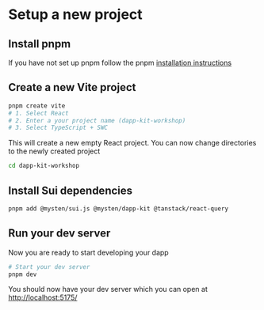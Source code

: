 # Setup a new project

## Install pnpm

If you have not set up pnpm follow the pnpm
[installation instructions](https://pnpm.io/installation)

## Create a new Vite project

```bash
pnpm create vite
# 1. Select React
# 2. Enter a your project name (dapp-kit-workshop)
# 3. Select TypeScript + SWC
```

This will create a new empty React project. You can now change directories to
the newly created project

```bash
cd dapp-kit-workshop
```

## Install Sui dependencies

```bash
pnpm add @mysten/sui.js @mysten/dapp-kit @tanstack/react-query
```

## Run your dev server

Now you are ready to start developing your dapp

```bash
# Start your dev server
pnpm dev
```

You should now have your dev server which you can open at
[http://localhost:5175/](http://localhost:5175/)
